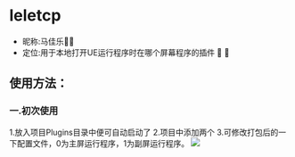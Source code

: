 # leletcp

* 昵称:马佳乐:wave::wave:
* 定位:用于本地打开UE运行程序时在哪个屏幕程序的插件 :round_pushpin: :round_pushpin:
## 使用方法：
### 一.初次使用
1.放入项目Plugins目录中便可自动启动了
    2.项目中添加两个
    3.可修改打包后的一下配置文件，0为主屏运行程序，1为副屏运行程序。
    ![](https://github.com/konboy520/UE5.2_ScreenPlane/blob/main/Images\ab0810a890c2b9068248060ac503704.png)
